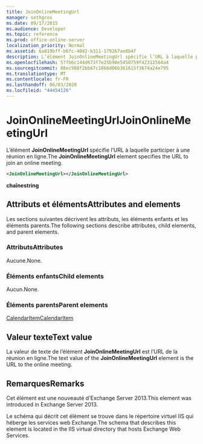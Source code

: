```yaml
---
title: JoinOnlineMeetingUrl
manager: sethgros
ms.date: 09/17/2015
ms.audience: Developer
ms.topic: reference
ms.prod: office-online-server
localization_priority: Normal
ms.assetid: 6a819bff-b6fc-4082-b311-179267ae8b4f
description: L’élément JoinOnlineMeetingUrl spécifie l’URL à laquelle participer à une réunion en ligne.
ms.openlocfilehash: 57fb6c144d673f7e25b98e5450759f42312564a4
ms.sourcegitcommit: 88ec988f2bb67c1866d06b361615f3674a24e795
ms.translationtype: MT
ms.contentlocale: fr-FR
ms.lasthandoff: 06/03/2020
ms.locfileid: "44454126"
---
```

# <a name="joinonlinemeetingurl"></a><span data-ttu-id="2fffa-103">JoinOnlineMeetingUrl</span><span class="sxs-lookup"><span data-stu-id="2fffa-103">JoinOnlineMeetingUrl</span></span>

<span data-ttu-id="2fffa-104">L’élément **JoinOnlineMeetingUrl** spécifie l’URL à laquelle participer à une réunion en ligne.</span><span class="sxs-lookup"><span data-stu-id="2fffa-104">The **JoinOnlineMeetingUrl** element specifies the URL to join an online meeting.</span></span> 
  
```XML
<JoinOnlineMeetingUrl></JoinOnlineMeetingUrl>
```

 <span data-ttu-id="2fffa-105">**chaîne**</span><span class="sxs-lookup"><span data-stu-id="2fffa-105">**string**</span></span>
## <a name="attributes-and-elements"></a><span data-ttu-id="2fffa-106">Attributs et éléments</span><span class="sxs-lookup"><span data-stu-id="2fffa-106">Attributes and elements</span></span>

<span data-ttu-id="2fffa-107">Les sections suivantes décrivent les attributs, les éléments enfants et les éléments parents.</span><span class="sxs-lookup"><span data-stu-id="2fffa-107">The following sections describe attributes, child elements, and parent elements.</span></span>
  
### <a name="attributes"></a><span data-ttu-id="2fffa-108">Attributs</span><span class="sxs-lookup"><span data-stu-id="2fffa-108">Attributes</span></span>

<span data-ttu-id="2fffa-109">Aucune.</span><span class="sxs-lookup"><span data-stu-id="2fffa-109">None.</span></span>
  
### <a name="child-elements"></a><span data-ttu-id="2fffa-110">Éléments enfants</span><span class="sxs-lookup"><span data-stu-id="2fffa-110">Child elements</span></span>

<span data-ttu-id="2fffa-111">Aucun.</span><span class="sxs-lookup"><span data-stu-id="2fffa-111">None.</span></span>
  
### <a name="parent-elements"></a><span data-ttu-id="2fffa-112">Éléments parents</span><span class="sxs-lookup"><span data-stu-id="2fffa-112">Parent elements</span></span>

[<span data-ttu-id="2fffa-113">CalendarItem</span><span class="sxs-lookup"><span data-stu-id="2fffa-113">CalendarItem</span></span>](calendaritem.md)
  
## <a name="text-value"></a><span data-ttu-id="2fffa-114">Valeur texte</span><span class="sxs-lookup"><span data-stu-id="2fffa-114">Text value</span></span>

<span data-ttu-id="2fffa-115">La valeur de texte de l’élément **JoinOnlineMeetingUrl** est l’URL de la réunion en ligne.</span><span class="sxs-lookup"><span data-stu-id="2fffa-115">The text value of the **JoinOnlineMeetingUrl** element is the URL to the online meeting.</span></span> 
  
## <a name="remarks"></a><span data-ttu-id="2fffa-116">Remarques</span><span class="sxs-lookup"><span data-stu-id="2fffa-116">Remarks</span></span>

<span data-ttu-id="2fffa-117">Cet élément est une nouveauté d'Exchange Server 2013.</span><span class="sxs-lookup"><span data-stu-id="2fffa-117">This element was introduced in Exchange Server 2013.</span></span>
  
<span data-ttu-id="2fffa-118">Le schéma qui décrit cet élément se trouve dans le répertoire virtuel IIS qui héberge les services web Exchange.</span><span class="sxs-lookup"><span data-stu-id="2fffa-118">The schema that describes this element is located in the IIS virtual directory that hosts Exchange Web Services.</span></span>
  

